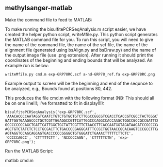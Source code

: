## methylsanger-matlab

Make the command file to feed to MATLAB:

To make running the bisulfitePCRSeqAnalysis.m script easier, we have created the helper python script, writeMfile.py. This python script generates the MATLAB command file for you. 
To run this script, you will need to give the name of the command file, the name of the scf file, the name of the alignment file (generated using bsAlign.py and bsDraw.py) and the name of the output image file (use .png extension). After running it should print the coordinates of the beginning and ending bounds that will be analyzed. An example run is below:

```
writeMfile.py cmd.m exp-GRP78RC.scf a-nd-GRP78_ref.fa exp-GRP78RC.png
```

Example output to screen will be the beginning and end of the sequnce to be analyzed, e.g., Bounds found at positions 80, 442.

This produces the file cmd.m with the following format (NB: This should all be on one line!!!; I've formatted to fit in display!!!):

```
bisulfitePCRSeqAnalysis('exp-GRP78RC.scf', 'AAACACCCCAATAGGTCAATCTGTCTGTGCTGTCTTGGCCGGCGTCGACCTCACCGTCGCCTACTCGGCTTATATACCCTCCCCCAGCCCCGTCGTGGAGGCCGCC
GATTGGTGAAGGCCCTGCTCGTTGGAGGCCGTTCATTGGCCCAGGCCACCAAGCTGGCCGCCGCCGATTCGAAGCGGCCCCCTCCGCAATAAACGTCACTGCTCC
GCCCCCCCCAGCTGATTCATTGGCTGCTATTCGTTTCTAACGTTCACCAATGGTAGATAACATCCGCCCCATCCGCTGGTCCCATTGGTTCAGC
AGCTGTCTATCTCTCCTGCGACTTCTGACCCCGAGGCATTTCCGCTGGTAACCGCACAAGTCCCGCCTTCACTCCCGGCCCTAGGGGGTCGG
AGTAGGTCCAGCAGGAGTGACCCCCCGGGGCTGTGGGATCTGAAACTTTTTCTTCTC', 'CCCCCAGCC', 'CTTTTTCTT', 'NCCCCCAGN', 'CTTTTTCTN', 'exp-GRP78RC.png');
```
Run the MATLAB  Script:

matlab cmd.m
